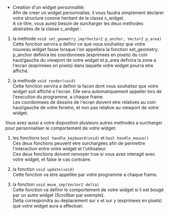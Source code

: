- Creation d'un widget personnalité:  
Afin de creer un widget personnalise, il vous faudra simplement declarer votre structure comme heritant de la classe c_widget.  
A ce titre, vous aurez besoin de surcharger les deux methodes abstraites de la classe c_widget :  

1) la methode `void set_geometry_imp(Vector2 p_anchor, Vector2 p_area)`  
Cette fonction servira a definir ce que vous souhaitez que votre nouveau widget fasse lorsque l'on appellera la fonction set_geometry.  
p_anchor definira les coordonnees (exprimees en pixels) du coin haut/gauche du viewport de votre widget et p_area definira la zone a l'ecran (exprimees en pixels) dans laquelle votre widget pourra etre affiché.  

2) la methode `void render(void)`  
Cette fonction servira a definir la facon dont vous souhaitez que votre widget soit affiché a l'ecran.
Elle sera automatiquement appeller lors de l'execution du programme, a chaque frame.  
Les coordonnees de dessins de l'ecran doivent etre relatives au coin haut/gauche de votre fenetre, et non pas relative au viewport de votre widget.  

Vous avez aussi a votre disposition plusieurs autres methodes a surcharger pour personnaliser le comportement de votre widget:  
1) les fonctions `bool handle_keyboard(void)` et `bool handle_mouse()`  
Ces deux fonctions peuvent etre surchargées afin de permettre l'interaction entre votre widget et l'utilisateur.  
Ces deux fonctions doivent renvoyer true si vous avez interagit avec votre widget, et false le cas contraire.  

2) la fonction `void update(void)`  
Cette fonction va etre appellée par votre programme a chaque frame.  

3) la fonction `void move_imp(Vector2 delta)`  
Cette fonction va definir le comportement de votre widget si il est bougé par un autre widget (Scrollbar par exemple).  
Delta correspondra au deplacement sur x et sur y (exprimees en pixels) que votre widget aura a effectuer.  
